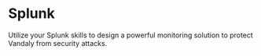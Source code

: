# Splunk
Utilize your Splunk skills to design a powerful monitoring solution to protect Vandaly from security attacks.
